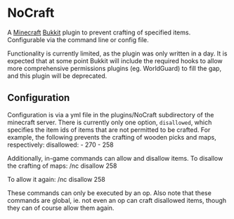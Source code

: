 NoCraft
=======

A [Minecraft](http://www.minecraft.net/) [Bukkit](http://bukkit.org/) plugin to prevent crafting of specified items. Configurable via the command line or config file.

Functionality is currently limited, as the plugin was only written in a day. It is expected that at some point Bukkit will include the required hooks to allow
more comprehensive permissions plugins (eg. WorldGuard) to fill the gap, and this plugin will be deprecated.

Configuration
-------------

Configuration is via a yml file in the plugins/NoCraft subdirectory of the minecraft server. There is currently only one option, `disallowed`, which specifies the
item ids of items that are not permitted to be crafted. For example, the following prevents the crafting of wooden picks and maps, respectively:
    disallowed:
    - 270
    - 258

Additionally, in-game commands can allow and disallow items. To disallow the crafting of maps:
    /nc disallow 258

To allow it again:
    /nc disallow 258

These commands can only be executed by an op. Also note that these commands are global, ie. not even an op can craft disallowed items, though they can of course allow them again.